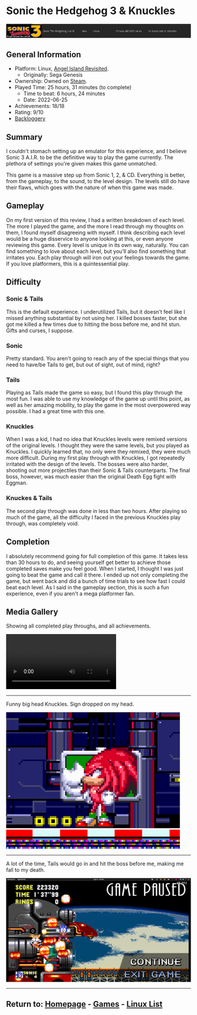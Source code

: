 # Sonic the Hedgehog 3 & Knuckles

![](./Assets/Sonic3-PlayStats.png)

## General Information

- Platform: Linux, [Angel Island Revisited](https://sonic3air.org/).
	- Originally: Sega Genesis
- Ownership: Owned on [Steam](https://store.steampowered.com/app/34270).
- Played Time: 25 hours, 31 minutes (to complete)
	- Time to beat: 6 hours, 24 minutes
	- Date: 2022-06-25
- Achievements: 18/18
- Rating: 9/10
- [Backloggery](https://www.backloggery.com/games.php?user=QueenRaven29&search=Sonic+the+Hedgehog+3+%26+Knuckles)

## Summary
I couldn't stomach setting up an emulator for this experience, and I believe Sonic 3 A.I.R. to be the definitive way to play the game currently. The plethora of settings you're given makes this game unmatched. 

This game is a massive step up from Sonic 1, 2, & CD. Everything is better, from the gameplay, to the sound, to the level design. The levels still do have their flaws, which goes with the nature of when this game was made.

## Gameplay

On my first version of this review, I had a written breakdown of each level. The more I played the game, and the more I read through my thoughts on them, I found myself disagreeing with myself. I think describing each level would be a huge disservice to anyone looking at this, or even anyone reviewing this game. Every level is unique in its own way, naturally. You can find something to love about each level, but you’ll also find something that irritates you. Each play through will iron out your feelings towards the game. If you love platformers, this is a quintessential play.

## Difficulty
### **Sonic & Tails**
This is the default experience. I underutilized Tails, but it doesn't feel like I missed anything substantial by not using her. I killed bosses faster, but she got me killed a few times due to hitting the boss before me, and hit stun. Gifts and curses, I suppose. 

### **Sonic**
Pretty standard. You aren't going to reach any of the special things that you need to have/be Tails to get, but out of sight, out of mind, right? 

### **Tails**
Playing as Tails made the game so easy, but I found this play through the most fun. I was able to use my knowledge of the game up until this point, as well as her amazing mobility, to play the game in the most overpowered way possible. I had a great time with this one. 

### **Knuckles**
When I was a kid, I had no idea that Knuckles levels were remixed versions of the original levels. I thought they were the same levels, but you played as Knuckles. I quickly learned that, no only were they remixed, they were much more difficult. During my first play through with Knuckles, I got repeatedly irritated with the design of the levels. The bosses were also harder, shooting out more projectiles than their Sonic & Tails counterparts. The final boss, however, was much easier than the original Death Egg fight with Eggman. 

### **Knuckes & Tails**
The second play through was done in less than two hours. After playing so much of the game, all the difficulty I faced in the previous Knuckles play through, was completely void.

## Completion
I absolutely recommend going for full completion of this game. It takes less than 30 hours to do, and seeing yourself get better to achieve those completed saves make you feel good. When I started, I thought I was just going to beat the game and call it there. I ended up not only completing the game, but went back and did a bunch of time trials to see how fast I could beat each level. As I said in the gameplay section, this is such a fun experience, even if you aren't a mega platformer fan. 

## Media Gallery

Showing all completed play throughs, and all achievements. 

<video src="https://raw.githubusercontent.com/sapphic-wallflower/into-the-void/gh-pages/Games/Linux/Assets/Sonic3-100.mp4" controls="controls" style="max-width: 730px;">
</video>

* * *

Funny big head Knuckles. Sign dropped on my head.

![](./Assets/Sonic3-BigHead.png)

* * *

A lot of the time, Tails would go in and hit the boss before me, making me fall to my death. 

![](./Assets/Sonic3-TailsDeath.png)

* * *
## Return to: [Homepage](/index) - [Games](/Games/Home) - [Linux List](/Linux/Home)